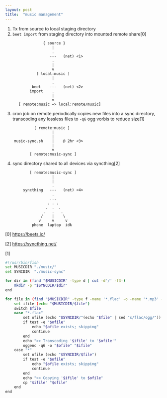 ```yaml
---
layout: post
title:  "music management"
---
```


1. Tx from source to local staging directory
2. `beet import` from staging directory into mounted remote share[0]


```
                 { source }
                     |
                     .
                    ---   (net) <1>
                     .
                     |
                     v
              [ local:music ]
                     |
                     .
            beet    ---   (net) <2>
           import    .
                     |
                     v
      [ remote:music => local:remote/music]
```

3. cron job on remote periodically copies new files into a sync directory,
   transcoding any lossless files to `-q6` ogg vorbis to reduce size[1]

```
             [ remote:music ]
                     |
                     |
    music-sync.sh    |    @ 2hr <3>
                     |
                     v
           [ remote:music-sync ]
```

4. sync directory shared to all devices via syncthing[2]

```
           [ remote:music-sync ]
                     |
                     |
                     .
        syncthing   ---   (net) <4>
                     .
                    ...
                   . . .
                  .  .  .
                 .   .   .
                /    |    \
               v     v     v
            phone  laptop  idk
```

[0] <https://beets.io/>

[2] <https://syncthing.net/>

[1]

```sh
#!/usr/bin/fish
set MUSICDIR "./music/"
set SYNCDIR  "./music-sync"

for dir in (find "$MUSICDIR" -type d | cut -d'/' -f3-)
    mkdir -p "$SYNCDIR/$dir"
end

for file in (find "$MUSICDIR" -type f -name '*.flac' -o -name '*.mp3' -o -name '*.ogg' | cut -d'/' -f3-)
    set ifile (echo "$MUSICDIR/$file")
    switch $file
    case "*.flac"
        set ofile (echo "$SYNCDIR/"(echo "$file" | sed "s/flac/ogg/"))
        if test -e "$ofile"
            echo "$ofile exists; skipping"
            continue
        end
        echo ">> Transcoding '$ifile' to '$ofile'"
        oggenc -q6 -o "$ofile" "$ifile"
    case "*"
        set ofile (echo "$SYNCDIR/$file")
        if test -e "$ofile"
            echo "$ofile exists; skipping"
            continue
        end
        echo ">> Copying '$ifile' to $ofile"
        cp "$ifile" "$ofile"
    end
end
```
